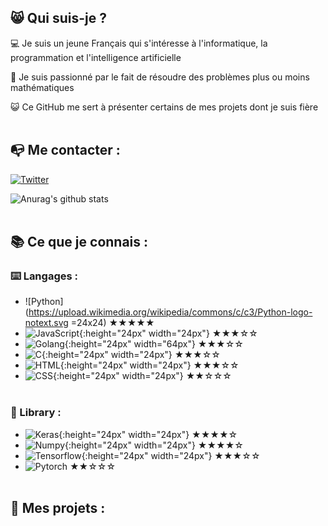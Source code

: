 
## 😸 Qui suis-je ?

💻 Je suis un jeune Français qui s'intéresse à l'informatique, la programmation et l'intelligence artificielle 

🔎 Je suis passionné par le fait de résoudre des problèmes plus ou moins mathématiques 

😺 Ce GitHub me sert à présenter certains de mes projets dont je suis fière 
<br><br>

## 📭 Me contacter :

[![Twitter](https://en.wikipedia.org/wiki/Twitter#/media/File:Twitter_Logo_as_of_2021.svg)](https://twitter.com/Chlouis_py)

![Anurag's github stats](https://github-readme-stats.vercel.app/api?username=chlouispy&hide=issues&show_icons=true)
<br><br>

## 📚 Ce que je connais :

### ⌨️ Langages :

 - ![Python](https://upload.wikimedia.org/wikipedia/commons/c/c3/Python-logo-notext.svg =24x24) ★★★★★
 - ![JavaScript](https://upload.wikimedia.org/wikipedia/commons/thumb/9/99/Unofficial_JavaScript_logo_2.svg/1024px-Unofficial_JavaScript_logo_2.svg.png){:height="24px" width="24px"} ★★★☆☆
 - ![Golang](https://upload.wikimedia.org/wikipedia/commons/thumb/0/05/Go_Logo_Blue.svg/1920px-Go_Logo_Blue.svg.png){:height="24px" width="64px"} ★★★☆☆
 - ![C](https://www.britefish.net/wp-content/uploads/2019/07/logo-c-1.png){:height="24px" width="24px"} ★★★☆☆
 - ![HTML](https://upload.wikimedia.org/wikipedia/commons/6/61/HTML5_logo_and_wordmark.svg){:height="24px" width="24px"} ★★★☆☆
 - ![CSS](https://upload.wikimedia.org/wikipedia/commons/d/d5/CSS3_logo_and_wordmark.svg){:height="24px" width="24px"} ★★☆☆☆
<br><br>

### 📖 Library :

- ![Keras](https://upload.wikimedia.org/wikipedia/commons/a/ae/Keras_logo.svg){:height="24px" width="24px"} ★★★★☆
- ![Numpy](https://user-images.githubusercontent.com/50221806/86498201-a8bd8680-bd39-11ea-9d08-66b610a8dc01.png){:height="24px" width="24px"} ★★★★☆
- ![Tensorflow](https://upload.wikimedia.org/wikipedia/commons/2/2d/Tensorflow_logo.svg){:height="24px" width="24px"} ★★★☆☆
- ![Pytorch](https://pytorch.org/assets/images/pytorch-logo.png) ★★☆☆☆
<br><br>

## 📂 Mes projets :
